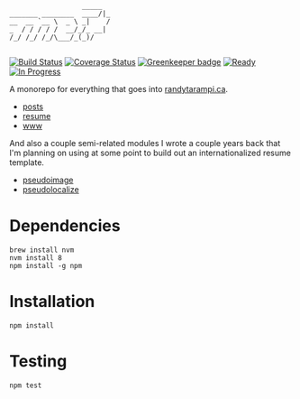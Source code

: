 ```
                  _____  
_______ ________  ____/|_
__  __ `__ \  _ \ _|    /
_  / / / / /  __/_/_ __| 
/_/ /_/ /_/\___/_(_)/    
                         
```

[![Build Status](https://img.shields.io/travis/randytarampi/me.svg?style=flat-square)](https://travis-ci.org/randytarampi/me) [![Coverage Status](https://img.shields.io/coveralls/randytarampi/me.svg?style=flat-square)](https://coveralls.io/github/randytarampi/me?branch=master) [![Greenkeeper badge](https://badges.greenkeeper.io/randytarampi/me.svg?style=flat-square)](https://greenkeeper.io/) [![Ready](https://img.shields.io/waffle/label/randytarampi/randytarampi.github.io/ready.svg?style=flat-square&label=Ready)](http://waffle.io/randytarampi/randytarampi.github.io) [![In Progress](https://img.shields.io/waffle/label/randytarampi/randytarampi.github.io/in%20progress.svg?style=flat-square&label=In%20Progress)](http://waffle.io/randytarampi/randytarampi.github.io) 

A monorepo for everything that goes into [randytarampi.ca](http://www.randytarampi.ca).

- [posts](packages/posts)
- [resume](packages/resume)
- [www](packages/www)

And also a couple semi-related modules I wrote a couple years back that I'm planning on using at some point to build out an internationalized resume template.

- [pseudoimage](packages/pseudoimage)
- [pseudolocalize](packages/pseudolocalize)

# Dependencies
```
brew install nvm
nvm install 8
npm install -g npm
```

# Installation

```
npm install
```

# Testing

```
npm test
```
